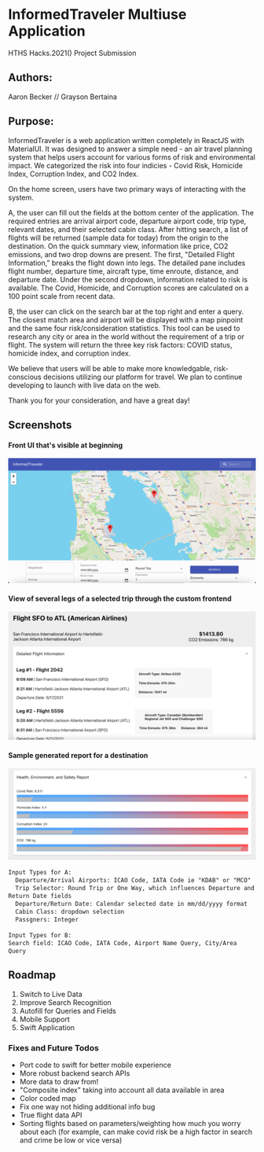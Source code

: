 # InformedTraveler Multiuse Application
HTHS Hacks.2021() Project Submission

## Authors:
Aaron Becker // Grayson Bertaina

## Purpose:
InformedTraveler is a web application written completely in ReactJS with MaterialUI. It was designed to answer a simple need - an air travel planning system that helps users account for various forms of risk and environmental impact. We categorized the risk into four indicies - Covid Risk, Homicide Index, Corruption Index, and CO2 Index.

On the home screen, users have two primary ways of interacting with the system.

A, the user can fill out the fields at the bottom center of the application. The required entries are arrival airport code, departure airport code, trip type, relevant dates, and their selected cabin class. After hitting search, a list of flights will be returned (sample data for today) from the origin to the destination. On the quick summary view, information like price, CO2 emissions, and two drop downs are present. The first, "Detailed Flight Information," breaks the flight down into legs. The detailed pane includes flight number, departure time, aircraft type, time enroute, distance, and departure date. Under the second dropdown, information related to risk is available. The Covid, Homicide, and Corruption scores are calculated on a 100 point scale from recent data.

B, the user can click on the search bar at the top right and enter a query. The closest match area and airport will be displayed with a map pinpoint and the same four risk/consideration statistics. This tool can be used to research any city or area in the world without the requirement of a trip or flight. The system will return the three key risk factors: COVID status, homicide index, and corruption index.

We believe that users will be able to make more knowledgable, risk-conscious decisions utilizing our platform for travel. We plan to continue developing to launch with live data on the web.

Thank you for your consideration, and have a great day!

## Screenshots

#### Front UI that's visible at beginning
![frontUI](screenshots/frontUI.png)

#### View of several legs of a selected trip through the custom frontend
![flightView](screenshots/flightView.png)

#### Sample generated report for a destination
![healthReport](screenshots/healthReport.png)



```
Input Types for A:
  Departure/Arrival Airports: ICAO Code, IATA Code ie "KDAB" or "MCO"
  Trip Selector: Round Trip or One Way, which influences Departure and Return Date fields
  Departure/Return Date: Calendar selected date in mm/dd/yyyy format
  Cabin Class: dropdown selection
  Passgners: Integer

Input Types for B:
Search field: ICAO Code, IATA Code, Airport Name Query, City/Area Query
```

## Roadmap
1. Switch to Live Data
2. Improve Search Recognition
3. Autofill for Queries and Fields
4. Mobile Support
5. Swift Application


### Fixes and Future Todos
- Port code to swift for better mobile experience
- More robust backend search APIs
- More data to draw from!
- "Composite index" taking into account all data available in area
- Color coded map
- Fix one way not hiding additional info bug
- True flight data API
- Sorting flights based on parameters/weighting how much you worry about each (for example, can make covid risk be a high factor in search and crime be low or vice versa)
